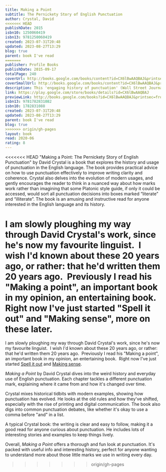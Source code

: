 ```yaml
---  
title: Making a Point  
subtitle: The Pernickety Story of English Punctuation  
author: Crystal, David  
<<<<<<< HEAD
publishDate: 2015  
isbn10: 1250060419  
isbn13: 9781250060419  
created: 2023-07-31T20:48  
updated: 2023-08-27T13:29  
blog: true  
parent: book I've read  
=======
publisher: Profile Books  
publishDate: 2015-09-17  
totalPage: 240  
coverUrl: http://books.google.com/books/content?id=CX6lBwAAQBAJ&printsec=frontcover&img=1&zoom=1&edge=curl&source=gbs_api  
coverSmallUrl: http://books.google.com/books/content?id=CX6lBwAAQBAJ&printsec=frontcover&img=1&zoom=5&edge=curl&source=gbs_api  
description: This 'engaging history of punctuation' (Wall Street Journal) is not only the first history of its kind, but a complete guide on how to use English punctuation. Behind every punctuation mark lies a thousand stories. The punctuation of English, marked with occasional rationality, is founded on arbitrariness and littered with oddities. For a system of a few dozen marks it generates a disproportionate degree of uncertainty and passion, inspiring organisations like the Apostrophe Protection Society and sending enthusiasts, correction-pens in hand, in a crusade against error. Professor Crystal leads us through this minefield with characteristic wit, clarity and commonsense. He gives a fascinating account of the origin and progress of every kind of punctuation mark over one and a half millennia, and he offers sound advice on how punctuation may be used to meet the needs of every occasion and context.  
link: https://play.google.com/store/books/details?id=CX6lBwAAQBAJ  
previewLink: http://books.google.com/books?id=CX6lBwAAQBAJ&printsec=frontcover&dq=David+Crystal,+Making+a+Point&hl=&as_pt=BOOKS&cd=1&source=gbs_api  
isbn13: 9781782831082  
isbn10: 1782831088  
created: 2023-07-31T20:48  
updated: 2023-08-27T13:29  
parent: book I've read  
blog: true  
>>>>>>> origin/gh-pages
layout: book  
read: 2020-06  
rating: 8  
---  
```

  
<<<<<<< HEAD
"Making a Point: The Pernickety Story of English Punctuation" by David Crystal is a book that explores the history and usage of punctuation in the English language. The book provides practical advice on how to use punctuation effectively to improve writing clarity and coherence. Crystal also delves into the evolution of modern usages, and gently encourages the reader to think in a nuanced way about how marks work rather than imagining that some Platonic style guide, if only it could be accessed, would sort all punctuation decisions into boxes marked “literate” and “illiterate”. The book is an amusing and instructive read for anyone interested in the English language and its history.  
  
I am slowly ploughing my way through David Crystal's work, since he's now my favourite linguist.  I wish I'd known about these 20 years ago, or rather: that he'd written them 20 years ago.  Previously I read his "Making a point", an important book in my opinion, an entertaining book.  Right now I've just started "Spell it out" and "Making sense", more on these later.
=======
I am slowly ploughing my way through David Crystal's work, since he's now my favourite linguist.  I wish I'd known about these 20 years ago, or rather: that he'd written them 20 years ago.  Previously I read his "Making a point", an important book in my opinion, an entertaining book.  Right now I've just started [Spell it out](./David%20Crystal,%20Spell%20it%20out.md) and [Making sense](./David%20Crystal,%20Making%20Sense.md).  
  
*Making a Point* by David Crystal dives into the weird history and everyday use of English punctuation. Each chapter tackles a different punctuation mark, explaining where it came from and how it's changed over time.  
  
Crystal mixes historical tidbits with modern examples, showing how punctuation has evolved. He looks at the old rules and how they've shifted, especially with the rise of printing and digital communication. The book also digs into common punctuation debates, like whether it's okay to use a comma before "and" in a list.  
  
A typical Crystal book: the writing is clear and easy to follow, making it a good read for anyone curious about punctuation. He includes lots of interesting stories and examples to keep things lively.  
  
Overall, *Making a Point* offers a thorough and fun look at punctuation. It's packed with useful info and interesting history, perfect for anyone wanting to understand more about those little marks we use in writing every day.
>>>>>>> origin/gh-pages
